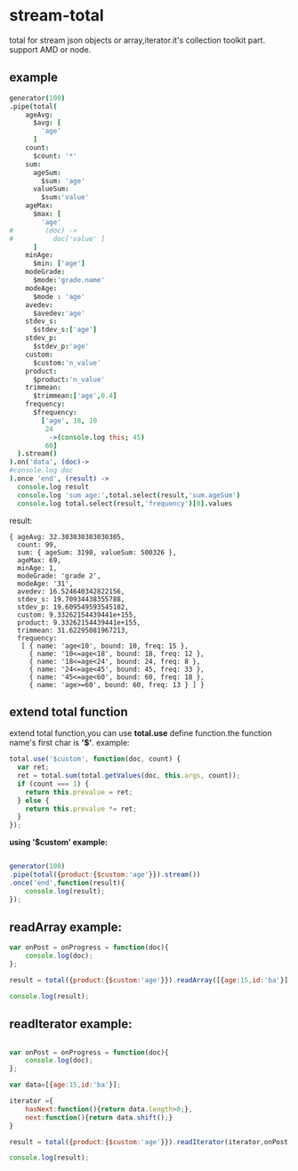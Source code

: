 # stream-total

total for stream json objects or array,iterator.it's collection toolkit part.
support AMD or node.

## example


```coffeescript
generator(100)
.pipe(total(
    ageAvg:
      $avg: [
        'age'
      ]
    count:
      $count: '*'
    sum:
      ageSum:
        $sum: 'age'
      valueSum:
        $sum:'value'
    ageMax:
      $max: [
        'age'
#        (doc) ->
#          doc['value' ]
      ]
    minAge:
      $min: ['age']
    modeGrade:
      $mode:'grade.name'
    modeAge:
      $mode : 'age'
    avedev:
      $avedev:'age'
    stdev_s:
      $stdev_s:['age']
    stdev_p:
      $stdev_p:'age'
    custom:
      $custom:'n_value'
    product:
      $product:'n_value'
    trimmean:
      $trimmean:['age',0.4]
    frequency:
      $frequency:
        ['age', 18, 10
         24
          ->(console.log this; 45)
         60]
  ).stream()
).on('data', (doc)->
#console.log doc
).once 'end', (result) ->
  console.log result
  console.log 'sum age:',total.select(result,'sum.ageSum')
  console.log total.select(result,'frequency')[0].values
```

result:

```javascrip
{ ageAvg: 32.303030303030305,
  count: 99,
  sum: { ageSum: 3198, valueSum: 500326 },
  ageMax: 69,
  minAge: 1,
  modeGrade: 'grade 2',
  modeAge: '31',
  avedev: 16.524640342822156,
  stdev_s: 19.70934438355788,
  stdev_p: 19.609549593545182,
  custom: 9.33262154439441e+155,
  product: 9.33262154439441e+155,
  trimmean: 31.62295081967213,
  frequency: 
   [ { name: 'age<10', bound: 10, freq: 15 },
     { name: '10<=age<18', bound: 18, freq: 12 },
     { name: '18<=age<24', bound: 24, freq: 8 },
     { name: '24<=age<45', bound: 45, freq: 33 },
     { name: '45<=age<60', bound: 60, freq: 18 },
     { name: 'age>=60', bound: 60, freq: 13 } ] }

```

## extend total function

extend total function,you can use **total.use** define function.the function name's first char is **'$'**.
example:

```javascript
total.use('$custom', function(doc, count) {
  var ret;
  ret = total.sum(total.getValues(doc, this.args, count));
  if (count === 1) {
    return this.prevalue = ret;
  } else {
    return this.prevalue *= ret;
  }
});
```
**using '$custom' example:**

```javascript

generator(100)
.pipe(total({product:{$custom:'age'}}).stream())
.once('end',function(result){
    console.log(result);
});

```

## readArray example:

```javascript
var onPost = onProgress = function(doc){
    console.log(doc);
};

result = total({product:{$custom:'age'}}).readArray([{age:15,id:'ba'}],onPost,onProgress);

console.log(result);
```

## readIterator example:

```javascript

var onPost = onProgress = function(doc){
    console.log(doc);
};

var data=[{age:15,id:'ba'}];

iterator ={
    hasNext:function(){return data.length>0;},
    next:function(){return data.shift();}
}

result = total({product:{$custom:'age'}}).readIterator(iterator,onPost,onProgress);

console.log(result);
```